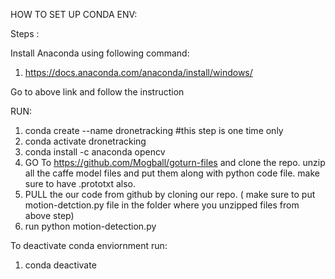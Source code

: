HOW TO SET UP CONDA ENV: 

Steps : 


Install Anaconda using following command: 


1. https://docs.anaconda.com/anaconda/install/windows/


Go to above link and follow the instruction

RUN:

1. conda create --name dronetracking    #this step is one time only
2. conda activate dronetracking
3. conda install -c anaconda opencv
4. GO To https://github.com/Mogball/goturn-files and clone the repo. unzip all the caffe model files and put them along with python code file. make sure to have .prototxt also.
5. PULL the our code from github by cloning our repo. ( make sure to put motion-detction.py file in the folder where you unzipped files from above step) 
4. run python motion-detection.py


To deactivate conda enviornment run:
1. conda deactivate
